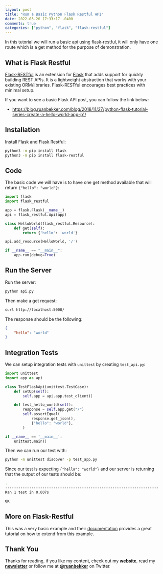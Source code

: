 ```yaml
---
layout: post
title: "Run a Basic Python Flask Restful API"
date: 2022-03-20 17:33:17 -0400
comments: true
categories: ["python", "flask", "flask-restful"]
---
```


In this tutorial we will run a basic api using flask-restful, it will only have one route which is a get method for the purpose of demonstration.

## What is Flask Restful

[Flask-RESTful](https://flask-restful.readthedocs.io/en/latest/index.html) is an extension for [Flask](https://flask.palletsprojects.com/en/2.0.x/) that adds support for quickly building REST APIs. It is a lightweight abstraction that works with your existing ORM/libraries. Flask-RESTful encourages best practices with minimal setup.

If you want to see a basic Flask API post, you can follow the link below:
- https://blog.ruanbekker.com/blog/2018/11/27/python-flask-tutorial-series-create-a-hello-world-app-p1/

## Installation

Install Flask and Flask Restful:

```bash
python3 -m pip install flask
python3 -m pip install flask-restful
```

## Code

The basic code we will have is to have one get method available that will return `{"hello": "world"}`:

```python
import flask
import flask_restful

app = flask.Flask(__name__)
api = flask_restful.Api(app)

class HelloWorld(flask_restful.Resource):
    def get(self):
        return {'hello': 'world'}

api.add_resource(HelloWorld, '/')

if __name__ == "__main__":
    app.run(debug=True)
```

## Run the Server

Run the server:

```bash
python api.py
```

Then make a get request:

```bash
curl http://localhost:5000/
```

The response should be the following:

```json
{
    "hello": "world"
}
```

## Integration Tests

We can setup integration tests with `unittest` by creating `test_api.py`:

```python
import unittest
import app as api

class TestFlaskApi(unittest.TestCase):
    def setUp(self):
        self.app = api.app.test_client()

    def test_hello_world(self):
        response = self.app.get("/")
        self.assertEqual(
            response.get_json(),
            {"hello": "world"},
        )

if __name__ == '__main__':
    unittest.main()
```

Then we can run our test with:

```bash
python -m unittest discover -p test_app.py
```

Since our test is expecting `{"hello": "world"}` and our server is returning that the output of our tests should be:

```bash
.
----------------------------------------------------------------------
Ran 1 test in 0.007s

OK
```

## More on Flask-Restful

This was a very basic example and their [documentation](https://flask-restful.readthedocs.io/en/latest/quickstart.html) provides a great tutorial on how to extend from this example.

## Thank You

Thanks for reading, if you like my content, check out my **[website](https://ruan.dev)**, read my **[newsletter](http://digests.ruanbekker.com/?via=ruanbekker-blog)** or follow me at **[@ruanbekker](https://twitter.com/ruanbekker)** on Twitter.


